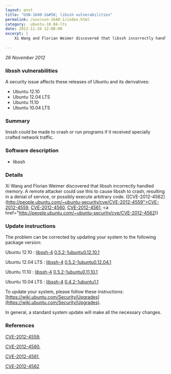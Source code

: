 ```yaml
---
layout: post
title: "USN-1640-1&#58; libssh vulnerabilities"
permalink: /usn/usn-1640-1/index.html
category:  ubuntu-10.04-lts
date: 2012-11-26 12:00:00
excerpt: |
    Xi Wang and Florian Weimer discovered that libssh incorrectly handled memory. A remote attacker could use this to cause libssh to crash, resulting in a denial of service, or possibly execute arbitrary code. ([CVE-2012-4562](http://people.ubuntu.com/~ubuntu-security/cve/CVE-2012-4559">CVE-2012-4559</a>, <a href="http://people.ubuntu.com/~ubuntu-security/cve/CVE-2012-4560">CVE-2012-4560</a>, <a href="http://people.ubuntu.com/~ubuntu-security/cve/CVE-2012-4561">CVE-2012-4561</a>, <a href="http://people.ubuntu.com/~ubuntu-security/cve/CVE-2012-4562)) 
    
--- 
```

 
 

*26 November 2012*

### libssh vulnerabilities

A security issue affects these releases of Ubuntu and its derivatives:

* Ubuntu 12.10
* Ubuntu 12.04 LTS
* Ubuntu 11.10
* Ubuntu 10.04 LTS

### Summary

linssh could be made to crash or run programs if it received specially crafted network traffic.

### Software description

* libssh 

### Details

Xi Wang and Florian Weimer discovered that libssh incorrectly handled memory. A remote attacker could use this to cause libssh to crash, resulting in a denial of service, or possibly execute arbitrary code. ([CVE-2012-4562](http://people.ubuntu.com/~ubuntu-security/cve/CVE-2012-4559">CVE-2012-4559</a>, <a href="http://people.ubuntu.com/~ubuntu-security/cve/CVE-2012-4560">CVE-2012-4560</a>, <a href="http://people.ubuntu.com/~ubuntu-security/cve/CVE-2012-4561">CVE-2012-4561</a>, <a href="http://people.ubuntu.com/~ubuntu-security/cve/CVE-2012-4562)) 

### Update instructions

The problem can be corrected by updating your system to the following package version:

Ubuntu 12.10
 : [libssh-4](https://launchpad.net/ubuntu/+source/libssh) <span> [0.5.2-1ubuntu0.12.10.1](https://launchpad.net/ubuntu/+source/libssh/0.5.2-1ubuntu0.12.10.1) </span> 

Ubuntu 12.04 LTS
 : [libssh-4](https://launchpad.net/ubuntu/+source/libssh) <span> [0.5.2-1ubuntu0.12.04.1](https://launchpad.net/ubuntu/+source/libssh/0.5.2-1ubuntu0.12.04.1) </span> 

Ubuntu 11.10
 : [libssh-4](https://launchpad.net/ubuntu/+source/libssh) <span> [0.5.2-1ubuntu0.11.10.1](https://launchpad.net/ubuntu/+source/libssh/0.5.2-1ubuntu0.11.10.1) </span> 

Ubuntu 10.04 LTS
 : [libssh-4](https://launchpad.net/ubuntu/+source/libssh) <span> [0.4.2-1ubuntu1.1](https://launchpad.net/ubuntu/+source/libssh/0.4.2-1ubuntu1.1) </span> 

To update your system, please follow these instructions: [https://wiki.ubuntu.com/Security/Upgrades](https://wiki.ubuntu.com/Security/Upgrades).

In general, a standard system update will make all the necessary changes. 

### References

 
 [CVE-2012-4559](http://people.ubuntu.com/~ubuntu-security/cve/CVE-2012-4559), 

 [CVE-2012-4560](http://people.ubuntu.com/~ubuntu-security/cve/CVE-2012-4560), 

 [CVE-2012-4561](http://people.ubuntu.com/~ubuntu-security/cve/CVE-2012-4561), 

 [CVE-2012-4562](http://people.ubuntu.com/~ubuntu-security/cve/CVE-2012-4562)
 

